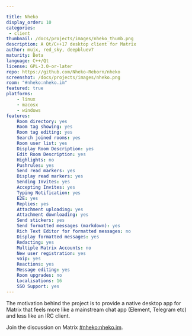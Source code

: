 ```yaml
---

title: Nheko
display_order: 10
categories:
 - client
thumbnail: /docs/projects/images/nheko_thumb.png
description: A Qt/C++17 desktop client for Matrix
author: mujx, red_sky, deepbluev7
maturity: Beta
language: C++/Qt
license: GPL-3.0-or-later
repo: https://github.com/Nheko-Reborn/nheko
screenshot: /docs/projects/images/nheko.png
room: "#nheko:nheko.im"
featured: true
platforms:
    - linux
    - macosx
    - windows
features:
    Room directory: yes
    Room tag showing: yes
    Room tag editing: yes
    Search joined rooms: yes
    Room user list: yes
    Display Room Description: yes
    Edit Room Description: yes
    Highlights: no
    Pushrules: yes
    Send read markers: yes
    Display read markers: yes
    Sending Invites: yes
    Accepting Invites: yes
    Typing Notification: yes
    E2E: yes
    Replies: yes
    Attachment uploading: yes
    Attachment downloading: yes
    Send stickers: yes
    Send formatted messages (markdown): yes
    Rich Text Editor for formatted messages: no
    Display formatted messages: yes
    Redacting: yes
    Multiple Matrix Accounts: no
    New user registration: yes
    voip: yes
    Reactions: yes
    Message editing: yes
    Room upgrades: no
    Localisations: 16
    SSO Support: yes
---
```


The motivation behind the project is to provide a native desktop app for Matrix that feels more like a mainstream chat app (Element, Telegram etc) and less like an IRC client.

Join the discussion on Matrix [#nheko:nheko.im](https://matrix.to/#/#nheko:nheko.im).
